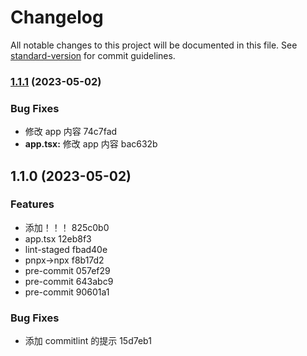 # Changelog

All notable changes to this project will be documented in this file. See [standard-version](https://github.com/conventional-changelog/standard-version) for commit guidelines.

### [1.1.1](///compare/v1.1.0...v1.1.1) (2023-05-02)

### Bug Fixes

- 修改 app 内容 74c7fad
- **app.tsx:** 修改 app 内容 bac632b

## 1.1.0 (2023-05-02)

### Features

- 添加！！！ 825c0b0
- app.tsx 12eb8f3
- lint-staged fbad40e
- pnpx->npx f8b17d2
- pre-commit 057ef29
- pre-commit 643abc9
- pre-commit 90601a1

### Bug Fixes

- 添加 commitlint 的提示 15d7eb1
